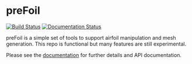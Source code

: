 # preFoil
[![Build Status](https://dev.azure.com/mdolab/Private/_apis/build/status/mdolab.pyfoil?repoName=mdolab%2Fpyfoil&branchName=master)](https://dev.azure.com/mdolab/Private/_build/latest?definitionId=28&repoName=mdolab%2Fpyfoil&branchName=master)
[![Documentation Status](https://readthedocs.com/projects/mdolab-pyfoil/badge/?version=latest&token=cecc9dced1e15350c0f4fe338b0a533062c234a72ec8a4d433122229362c7525)](https://mdolab-pyfoil.readthedocs-hosted.com/en/latest/?badge=latest)

preFoil is a simple set of tools to support airfoil manipulation and mesh generation. This repo is functional but many features are still experimental.

Please see the [documentation](https://mdolab-pyfoil.readthedocs-hosted.com/en/latest/) for further details and API documentation.
